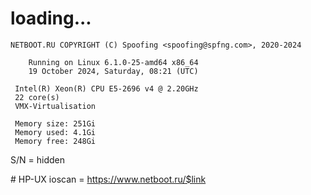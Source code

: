 # loading...
```
NETBOOT.RU COPYRIGHT (C) Spoofing <spoofing@spfng.com>, 2020-2024

	Running on Linux 6.1.0-25-amd64 x86_64
	19 October 2024, Saturday, 08:21 (UTC)

 Intel(R) Xeon(R) CPU E5-2696 v4 @ 2.20GHz
 22 core(s)
 VMX-Virtualisation

 Memory size: 251Gi
 Memory used: 4.1Gi
 Memory free: 248Gi
```
S/N = hidden

\# HP-UX ioscan = https://www.netboot.ru/$link

